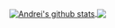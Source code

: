 <a href="https://github.com/awibox">
  <img align="center" src="https://github-readme-stats.vercel.app/api?username=awibox&show_icons=true&include_all_commits=true&count_private=true&hide_border=true" alt="Andrei's github stats" />
</a>
<a href="https://github.com/awibox">
  <img align="center" src="https://github-readme-stats.vercel.app/api/top-langs/?username=awibox&layout=compact&langs_count=8&hide_border=true" />
</a>

<!--
**awibox/awibox** is a ✨ _special_ ✨ repository because its `README.md` (this file) appears on your GitHub profile.

Here are some ideas to get you started:

- 🔭 I’m currently working on ...
- 🌱 I’m currently learning ...
- 👯 I’m looking to collaborate on ...
- 🤔 I’m looking for help with ...
- 💬 Ask me about ...
- 📫 How to reach me: ...
- 😄 Pronouns: ...
- ⚡ Fun fact: ...
-->
